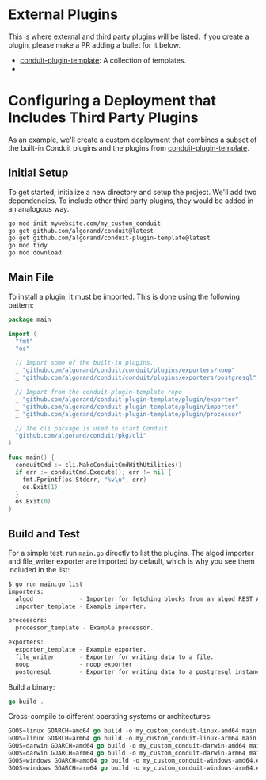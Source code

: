 # External Plugins

This is where external and third party plugins will be listed. If you create a
plugin, please make a PR adding a bullet for it below.

* [conduit-plugin-template](https://github.com/algorand/conduit-plugin-template): A collection of templates.
*

# Configuring a Deployment that Includes Third Party Plugins

As an example, we'll create a custom deployment that combines a subset of the
built-in Conduit plugins and the plugins from
[conduit-plugin-template](https://github.com/algorand/conduit-plugin-template).

## Initial Setup

To get started, initialize a new directory and setup the project. We'll add two
dependencies. To include other third party plugins, they would be added in an
analogous way.

```sh
go mod init mywebsite.com/my_custom_conduit
go get github.com/algorand/conduit@latest
go get github.com/algorand/conduit-plugin-template@latest
go mod tidy
go mod download
```

## Main File

To install a plugin, it must be imported. This is done using the following
pattern:

```go
package main

import (
  "fmt"
  "os"

  // Import some of the built-in plugins.
  _ "github.com/algorand/conduit/conduit/plugins/exporters/noop"
  _ "github.com/algorand/conduit/conduit/plugins/exporters/postgresql"

  // Import from the conduit-plugin-template repo
  _ "github.com/algorand/conduit-plugin-template/plugin/exporter"
  _ "github.com/algorand/conduit-plugin-template/plugin/importer"
  _ "github.com/algorand/conduit-plugin-template/plugin/processor"

  // The cli package is used to start Conduit
  "github.com/algorand/conduit/pkg/cli"
)

func main() {
  conduitCmd := cli.MakeConduitCmdWithUtilities()
  if err := conduitCmd.Execute(); err != nil {
    fmt.Fprintf(os.Stderr, "%v\n", err)
    os.Exit(1)
  }
  os.Exit(0)
}
```

## Build and Test

For a simple test, run `main.go` directly to list the plugins. The
algod importer and file_writer exporter are imported by default, which is why
you see them included in the list:

```sh
$ go run main.go list
importers:
  algod             - Importer for fetching blocks from an algod REST API.
  importer_template - Example importer.

processors:
  processor_template - Example processor.

exporters:
  exporter_template - Example exporter.
  file_writer       - Exporter for writing data to a file.
  noop              - noop exporter
  postgresql        - Exporter for writing data to a postgresql instance.
```

Build a binary:

```go
go build .
```

Cross-compile to different operating systems or architectures:

```go
GOOS=linux GOARCH=amd64 go build -o my_custom_conduit-linux-amd64 main.go
GOOS=linux GOARCH=arm64 go build -o my_custom_conduit-linux-arm64 main.go
GOOS=darwin GOARCH=amd64 go build -o my_custom_conduit-darwin-amd64 main.go
GOOS=darwin GOARCH=arm64 go build -o my_custom_conduit-darwin-arm64 main.go
GOOS=windows GOARCH=amd64 go build -o my_custom_conduit-windows-amd64.exe main.go
GOOS=windows GOARCH=arm64 go build -o my_custom_conduit-windows-arm64.exe main.go
```
